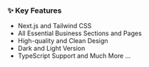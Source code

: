 ### ✨ Key Features

- Next.js and Tailwind CSS
- All Essential Business Sections and Pages
- High-quality and Clean Design
- Dark and Light Version
- TypeScript Support
and Much More ...
